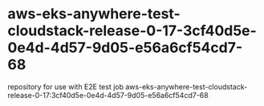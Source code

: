 # aws-eks-anywhere-test-cloudstack-release-0-17-3cf40d5e-0e4d-4d57-9d05-e56a6cf54cd7-68
repository for use with E2E test job aws-eks-anywhere-test-cloudstack-release-0-17:3cf40d5e-0e4d-4d57-9d05-e56a6cf54cd7-68
